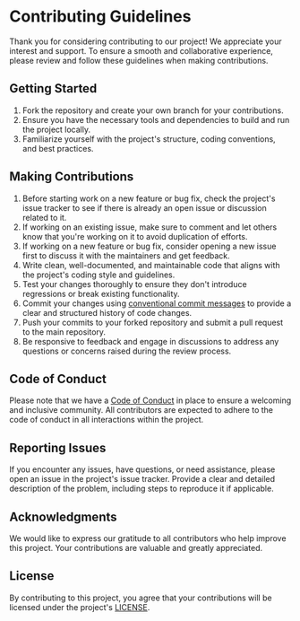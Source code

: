 # Contributing Guidelines

Thank you for considering contributing to our project! We appreciate your interest and support. To ensure a smooth and collaborative experience, please review and follow these guidelines when making contributions.

## Getting Started

1. Fork the repository and create your own branch for your contributions.
2. Ensure you have the necessary tools and dependencies to build and run the project locally.
3. Familiarize yourself with the project's structure, coding conventions, and best practices.

## Making Contributions

1. Before starting work on a new feature or bug fix, check the project's issue tracker to see if there is already an open issue or discussion related to it.
2. If working on an existing issue, make sure to comment and let others know that you're working on it to avoid duplication of efforts.
3. If working on a new feature or bug fix, consider opening a new issue first to discuss it with the maintainers and get feedback.
4. Write clean, well-documented, and maintainable code that aligns with the project's coding style and guidelines.
5. Test your changes thoroughly to ensure they don't introduce regressions or break existing functionality.
6. Commit your changes using [conventional commit messages](https://www.conventionalcommits.org/) to provide a clear and structured history of code changes.
7. Push your commits to your forked repository and submit a pull request to the main repository.
8. Be responsive to feedback and engage in discussions to address any questions or concerns raised during the review process.

## Code of Conduct

Please note that we have a [Code of Conduct](CODE_OF_CONDUCT.md) in place to ensure a welcoming and inclusive community. All contributors are expected to adhere to the code of conduct in all interactions within the project.

## Reporting Issues

If you encounter any issues, have questions, or need assistance, please open an issue in the project's issue tracker. Provide a clear and detailed description of the problem, including steps to reproduce it if applicable.

## Acknowledgments

We would like to express our gratitude to all contributors who help improve this project. Your contributions are valuable and greatly appreciated.

## License

By contributing to this project, you agree that your contributions will be licensed under the project's [LICENSE](LICENSE).

